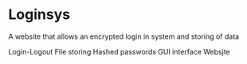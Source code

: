# Loginsys
A website that allows an encrypted login in system and storing of data

Login-Logout
File storing 
Hashed passwords
GUI interface 
Websjte
